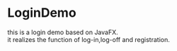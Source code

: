 # LoginDemo
this is a login demo based on JavaFX.  
it realizes the function of log-in,log-off and registration.
